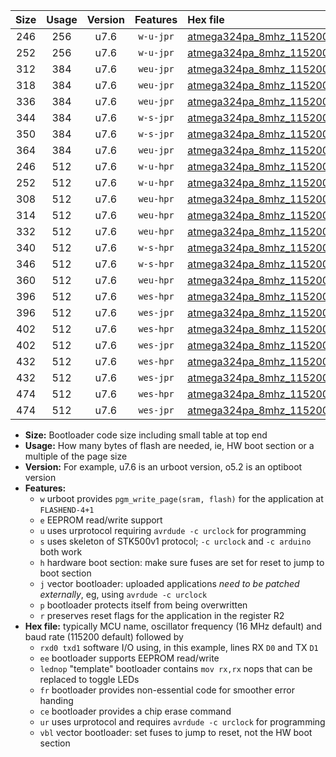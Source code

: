 |Size|Usage|Version|Features|Hex file|
|:-:|:-:|:-:|:-:|:--|
|246|256|u7.6|`w-u-jpr`|[atmega324pa_8mhz_115200bps_rxd0_txd1_ur_vbl.hex](https://raw.githubusercontent.com/stefanrueger/urboot/main/bootloaders/atmega324pa/fcpu_8mhz/115200_bps/atmega324pa_8mhz_115200bps_rxd0_txd1_ur_vbl.hex)|
|252|256|u7.6|`w-u-jpr`|[atmega324pa_8mhz_115200bps_rxd0_txd1_lednop_ur_vbl.hex](https://raw.githubusercontent.com/stefanrueger/urboot/main/bootloaders/atmega324pa/fcpu_8mhz/115200_bps/atmega324pa_8mhz_115200bps_rxd0_txd1_lednop_ur_vbl.hex)|
|312|384|u7.6|`weu-jpr`|[atmega324pa_8mhz_115200bps_rxd0_txd1_ee_ur_vbl.hex](https://raw.githubusercontent.com/stefanrueger/urboot/main/bootloaders/atmega324pa/fcpu_8mhz/115200_bps/atmega324pa_8mhz_115200bps_rxd0_txd1_ee_ur_vbl.hex)|
|318|384|u7.6|`weu-jpr`|[atmega324pa_8mhz_115200bps_rxd0_txd1_ee_lednop_ur_vbl.hex](https://raw.githubusercontent.com/stefanrueger/urboot/main/bootloaders/atmega324pa/fcpu_8mhz/115200_bps/atmega324pa_8mhz_115200bps_rxd0_txd1_ee_lednop_ur_vbl.hex)|
|336|384|u7.6|`weu-jpr`|[atmega324pa_8mhz_115200bps_rxd0_txd1_ee_lednop_fr_ur_vbl.hex](https://raw.githubusercontent.com/stefanrueger/urboot/main/bootloaders/atmega324pa/fcpu_8mhz/115200_bps/atmega324pa_8mhz_115200bps_rxd0_txd1_ee_lednop_fr_ur_vbl.hex)|
|344|384|u7.6|`w-s-jpr`|[atmega324pa_8mhz_115200bps_rxd0_txd1_vbl.hex](https://raw.githubusercontent.com/stefanrueger/urboot/main/bootloaders/atmega324pa/fcpu_8mhz/115200_bps/atmega324pa_8mhz_115200bps_rxd0_txd1_vbl.hex)|
|350|384|u7.6|`w-s-jpr`|[atmega324pa_8mhz_115200bps_rxd0_txd1_lednop_vbl.hex](https://raw.githubusercontent.com/stefanrueger/urboot/main/bootloaders/atmega324pa/fcpu_8mhz/115200_bps/atmega324pa_8mhz_115200bps_rxd0_txd1_lednop_vbl.hex)|
|364|384|u7.6|`weu-jpr`|[atmega324pa_8mhz_115200bps_rxd0_txd1_ee_lednop_fr_ce_ur_vbl.hex](https://raw.githubusercontent.com/stefanrueger/urboot/main/bootloaders/atmega324pa/fcpu_8mhz/115200_bps/atmega324pa_8mhz_115200bps_rxd0_txd1_ee_lednop_fr_ce_ur_vbl.hex)|
|246|512|u7.6|`w-u-hpr`|[atmega324pa_8mhz_115200bps_rxd0_txd1_ur.hex](https://raw.githubusercontent.com/stefanrueger/urboot/main/bootloaders/atmega324pa/fcpu_8mhz/115200_bps/atmega324pa_8mhz_115200bps_rxd0_txd1_ur.hex)|
|252|512|u7.6|`w-u-hpr`|[atmega324pa_8mhz_115200bps_rxd0_txd1_lednop_ur.hex](https://raw.githubusercontent.com/stefanrueger/urboot/main/bootloaders/atmega324pa/fcpu_8mhz/115200_bps/atmega324pa_8mhz_115200bps_rxd0_txd1_lednop_ur.hex)|
|308|512|u7.6|`weu-hpr`|[atmega324pa_8mhz_115200bps_rxd0_txd1_ee_ur.hex](https://raw.githubusercontent.com/stefanrueger/urboot/main/bootloaders/atmega324pa/fcpu_8mhz/115200_bps/atmega324pa_8mhz_115200bps_rxd0_txd1_ee_ur.hex)|
|314|512|u7.6|`weu-hpr`|[atmega324pa_8mhz_115200bps_rxd0_txd1_ee_lednop_ur.hex](https://raw.githubusercontent.com/stefanrueger/urboot/main/bootloaders/atmega324pa/fcpu_8mhz/115200_bps/atmega324pa_8mhz_115200bps_rxd0_txd1_ee_lednop_ur.hex)|
|332|512|u7.6|`weu-hpr`|[atmega324pa_8mhz_115200bps_rxd0_txd1_ee_lednop_fr_ur.hex](https://raw.githubusercontent.com/stefanrueger/urboot/main/bootloaders/atmega324pa/fcpu_8mhz/115200_bps/atmega324pa_8mhz_115200bps_rxd0_txd1_ee_lednop_fr_ur.hex)|
|340|512|u7.6|`w-s-hpr`|[atmega324pa_8mhz_115200bps_rxd0_txd1.hex](https://raw.githubusercontent.com/stefanrueger/urboot/main/bootloaders/atmega324pa/fcpu_8mhz/115200_bps/atmega324pa_8mhz_115200bps_rxd0_txd1.hex)|
|346|512|u7.6|`w-s-hpr`|[atmega324pa_8mhz_115200bps_rxd0_txd1_lednop.hex](https://raw.githubusercontent.com/stefanrueger/urboot/main/bootloaders/atmega324pa/fcpu_8mhz/115200_bps/atmega324pa_8mhz_115200bps_rxd0_txd1_lednop.hex)|
|360|512|u7.6|`weu-hpr`|[atmega324pa_8mhz_115200bps_rxd0_txd1_ee_lednop_fr_ce_ur.hex](https://raw.githubusercontent.com/stefanrueger/urboot/main/bootloaders/atmega324pa/fcpu_8mhz/115200_bps/atmega324pa_8mhz_115200bps_rxd0_txd1_ee_lednop_fr_ce_ur.hex)|
|396|512|u7.6|`wes-hpr`|[atmega324pa_8mhz_115200bps_rxd0_txd1_ee.hex](https://raw.githubusercontent.com/stefanrueger/urboot/main/bootloaders/atmega324pa/fcpu_8mhz/115200_bps/atmega324pa_8mhz_115200bps_rxd0_txd1_ee.hex)|
|396|512|u7.6|`wes-jpr`|[atmega324pa_8mhz_115200bps_rxd0_txd1_ee_vbl.hex](https://raw.githubusercontent.com/stefanrueger/urboot/main/bootloaders/atmega324pa/fcpu_8mhz/115200_bps/atmega324pa_8mhz_115200bps_rxd0_txd1_ee_vbl.hex)|
|402|512|u7.6|`wes-hpr`|[atmega324pa_8mhz_115200bps_rxd0_txd1_ee_lednop.hex](https://raw.githubusercontent.com/stefanrueger/urboot/main/bootloaders/atmega324pa/fcpu_8mhz/115200_bps/atmega324pa_8mhz_115200bps_rxd0_txd1_ee_lednop.hex)|
|402|512|u7.6|`wes-jpr`|[atmega324pa_8mhz_115200bps_rxd0_txd1_ee_lednop_vbl.hex](https://raw.githubusercontent.com/stefanrueger/urboot/main/bootloaders/atmega324pa/fcpu_8mhz/115200_bps/atmega324pa_8mhz_115200bps_rxd0_txd1_ee_lednop_vbl.hex)|
|432|512|u7.6|`wes-hpr`|[atmega324pa_8mhz_115200bps_rxd0_txd1_ee_lednop_fr.hex](https://raw.githubusercontent.com/stefanrueger/urboot/main/bootloaders/atmega324pa/fcpu_8mhz/115200_bps/atmega324pa_8mhz_115200bps_rxd0_txd1_ee_lednop_fr.hex)|
|432|512|u7.6|`wes-jpr`|[atmega324pa_8mhz_115200bps_rxd0_txd1_ee_lednop_fr_vbl.hex](https://raw.githubusercontent.com/stefanrueger/urboot/main/bootloaders/atmega324pa/fcpu_8mhz/115200_bps/atmega324pa_8mhz_115200bps_rxd0_txd1_ee_lednop_fr_vbl.hex)|
|474|512|u7.6|`wes-hpr`|[atmega324pa_8mhz_115200bps_rxd0_txd1_ee_lednop_fr_ce.hex](https://raw.githubusercontent.com/stefanrueger/urboot/main/bootloaders/atmega324pa/fcpu_8mhz/115200_bps/atmega324pa_8mhz_115200bps_rxd0_txd1_ee_lednop_fr_ce.hex)|
|474|512|u7.6|`wes-jpr`|[atmega324pa_8mhz_115200bps_rxd0_txd1_ee_lednop_fr_ce_vbl.hex](https://raw.githubusercontent.com/stefanrueger/urboot/main/bootloaders/atmega324pa/fcpu_8mhz/115200_bps/atmega324pa_8mhz_115200bps_rxd0_txd1_ee_lednop_fr_ce_vbl.hex)|

- **Size:** Bootloader code size including small table at top end
- **Usage:** How many bytes of flash are needed, ie, HW boot section or a multiple of the page size
- **Version:** For example, u7.6 is an urboot version, o5.2 is an optiboot version
- **Features:**
  + `w` urboot provides `pgm_write_page(sram, flash)` for the application at `FLASHEND-4+1`
  + `e` EEPROM read/write support
  + `u` uses urprotocol requiring `avrdude -c urclock` for programming
  + `s` uses skeleton of STK500v1 protocol; `-c urclock` and `-c arduino` both work
  + `h` hardware boot section: make sure fuses are set for reset to jump to boot section
  + `j` vector bootloader: uploaded applications *need to be patched externally*, eg, using `avrdude -c urclock`
  + `p` bootloader protects itself from being overwritten
  + `r` preserves reset flags for the application in the register R2
- **Hex file:** typically MCU name, oscillator frequency (16 MHz default) and baud rate (115200 default) followed by
  + `rxd0 txd1` software I/O using, in this example, lines RX `D0` and TX `D1`
  + `ee` bootloader supports EEPROM read/write
  + `lednop` "template" bootloader contains `mov rx,rx` nops that can be replaced to toggle LEDs
  + `fr` bootloader provides non-essential code for smoother error handing
  + `ce` bootloader provides a chip erase command
  + `ur` uses urprotocol and requires `avrdude -c urclock` for programming
  + `vbl` vector bootloader: set fuses to jump to reset, not the HW boot section
